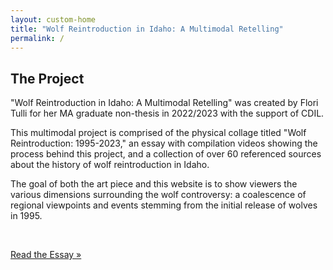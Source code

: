 ```yaml
---
layout: custom-home
title: "Wolf Reintroduction in Idaho: A Multimodal Retelling"
permalink: /
---
```


## The Project 

"Wolf Reintroduction in Idaho: A Multimodal Retelling" was created by Flori Tulli for her MA graduate non-thesis in 2022/2023 with the support of CDIL. 

This multimodal project is comprised of the physical collage titled "Wolf Reintroduction: 1995-2023," an essay with compilation videos showing the process behind this project, and a collection of over 60 referenced sources about the history of wolf reintroduction in Idaho. 

The goal of both the art piece and this website is to show viewers the various dimensions surrounding the wolf controversy: a coalescence of regional viewpoints and events stemming from the initial release of wolves in 1995.

<br>

<a id="toc-box" class="py-3 px-5 display-6 fs-2 text-white bg-dark bg-opacity-75 rounded" href="{{ '/journey.html' | relative_url }}" >Read the Essay &raquo;</a>